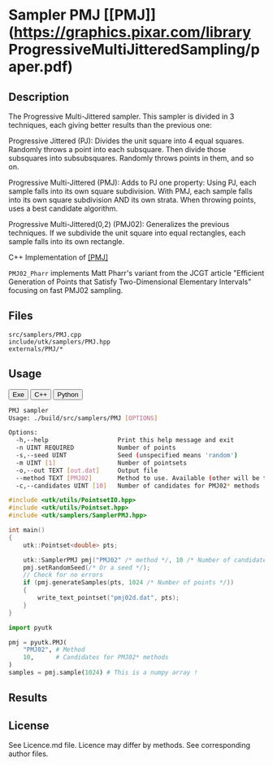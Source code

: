 # Sampler PMJ [[PMJ]](https://graphics.pixar.com/library ProgressiveMultiJitteredSampling/paper.pdf)

## Description


The Progressive Multi-Jittered sampler. This sampler is divided in 3 techniques, each giving better results than the previous one:  

Progressive Jittered (PJ): Divides the unit square into 4 equal squares. Randomly throws a point into each subsquare. Then divide those subsquares into subsubsquares. Randomly throws points in them, and so on.  

Progressive Multi-Jittered (PMJ): Adds to PJ one property: Using PJ, each sample falls into its own square subdivision. With PMJ, each sample falls into its own square subdivision AND its own strata. When throwing points, uses a best candidate algorithm.  

Progressive Multi-Jittered(0,2) (PMJ02): Generalizes the previous techniques. If we subdivide the unit square into equal rectangles, each sample falls into its own rectangle.  

C++ Implementation of [[PMJ]](https://graphics.pixar.com/library/ProgressiveMultiJitteredSampling/paper.pdf)

`PMJ02_Pharr` implements Matt Pharr's variant
from the JCGT article "Efficient Generation of Points that Satisfy
Two-Dimensional Elementary Intervals" focusing on fast PMJ02 sampling.

## Files

```
src/samplers/PMJ.cpp  
include/utk/samplers/PMJ.hpp
externals/PMJ/*
```

## Usage

<button class="tablink exebutton" onclick="openCode('exe', this)" markdown="1">Exe</button> 
<button class="tablink cppbutton" onclick="openCode('cpp', this)" markdown="1">C++</button> 
<button class="tablink pybutton" onclick="openCode('py', this)" markdown="1">Python</button> 
<br/>
  

<div class="exe tabcontent">

```bash
PMJ sampler
Usage: ./build/src/samplers/PMJ [OPTIONS]

Options:
  -h,--help                   Print this help message and exit
  -n UINT REQUIRED            Number of points
  -s,--seed UINT              Seed (unspecified means 'random')
  -m UINT [1]                 Number of pointsets
  -o,--out TEXT [out.dat]     Output file
  --method TEXT [PMJ02]       Method to use. Available (other will be treaded as PMJ02): PJ, PMJ, PMJ02, PMJ02_Pharr,
  -c,--candidates UINT [10]   Number of candidates for PMJ02* methods
```

</div>

<div class="cpp tabcontent">

```  cpp
#include <utk/utils/PointsetIO.hpp>
#include <utk/utils/Pointset.hpp>
#include <utk/samplers/SamplerPMJ.hpp>

int main()
{
    utk::Pointset<double> pts;

    utk::SamplerPMJ pmj("PMJ02" /* method */, 10 /* Number of candidates */);
    pmj.setRandomSeed(/* Or a seed */);
    // Check for no errors
    if (pmj.generateSamples(pts, 1024 /* Number of points */))
    {
        write_text_pointset("pmj02d.dat", pts);
    }
}
```  

</div>

<div class="py tabcontent">

``` python
import pyutk

pmj = pyutk.PMJ(
    "PMJ02", # Method
    10,      # Candidates for PMJ02* methods
)
samples = pmj.sample(1024) # This is a numpy array !
```  

</div>

## Results

<div class="results"></div>
<script>
  window.addEventListener('DOMContentLoaded', function() { show_results(); }); 
</script>

## License

See Licence.md file. Licence may differ by methods. See corresponding author files. 
